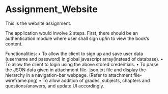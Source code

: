 # Assignment_Website
This is the website assignment.

The application would involve 2 steps. First, there should be an authentication module where user shall sign up/in to view the book’s content.
 
Functionalities:
• To allow the client to sign up and save user data (username and password) in global javascript array(instead of database).
• To allow the client to login using the above stored credentials.
• To parse the JSON data given in attachment file- json.txt file and display the hierarchy in a navigation-bar webpage. (Refer to attachment file- wireframe.png)
• To allow addition of grades, subjects, chapters and questions/answers, and update UI accordingly.
 
